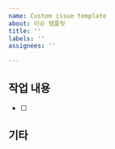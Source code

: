 ```yaml
---
name: Custom issue template
about: 이슈 템플릿
title: ''
labels: ''
assignees: ''

---
```


## 작업 내용
 - [ ]
## 기타
